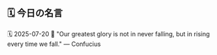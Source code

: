 ## 🗓️ 今日の名言

<!--START_SECTION:quote-->
🗓️ 2025-07-20
💬 "Our greatest glory is not in never falling, but in rising every time we fall." — Confucius
<!--END_SECTION:quote-->
